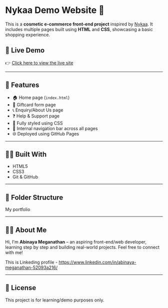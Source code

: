 # Nykaa Demo Website 💄

This is a **cosmetic e-commerce front-end project** inspired by [Nykaa](https://www.nykaa.com/). It includes multiple pages built using **HTML** and **CSS**, showcasing a basic shopping experience.

## 🔗 Live Demo

👉 [Click here to view the live site](https://abinaya-meganathan.github.io/Nykaa-demo/)

---

## 🧾 Features

- 🏠 Home page (`index.html`)
- 🎁 Giftcard form page
- 📞 Enquiry/About Us page
- ❓ Help & Support page
- 🌸 Fully styled using CSS
- 🔗 Internal navigation bar across all pages
- 🌐 Deployed using GitHub Pages

---

## 🧑‍💻 Built With

- HTML5
- CSS3
- Git & GitHub

---

## 📁 Folder Structure
My portfolio


----------


## 🙋‍♀️ About Me

Hi, I'm **Abinaya Meganathan** – an aspiring front-end/web developer, learning step by step and building real-world projects. Feel free to connect with me!

This is Linkeding profile - https://www.linkedin.com/in/abinaya-meganathan-52093a216/

---

## 📝 License

This project is for learning/demo purposes only.
